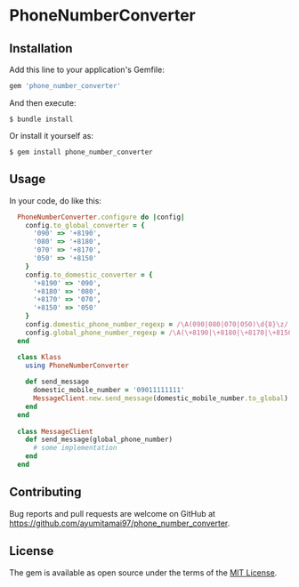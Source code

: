 # PhoneNumberConverter

## Installation

Add this line to your application's Gemfile:

```ruby
gem 'phone_number_converter'
```

And then execute:

    $ bundle install

Or install it yourself as:

    $ gem install phone_number_converter

## Usage

In your code, do like this:

```ruby
  PhoneNumberConverter.configure do |config|
    config.to_global_converter = {
      '090' => '+8190',
      '080' => '+8180',
      '070' => '+8170',
      '050' => '+8150'
    }
    config.to_domestic_converter = {
      '+8190' => '090',
      '+8180' => '080',
      '+8170' => '070',
      '+8150' => '050'
    }
    config.domestic_phone_number_regexp = /\A(090|080|070|050)\d{8}\z/
    config.global_phone_number_regexp = /\A(\+8190|\+8180|\+8170|\+8150)\d{8}\z/
  end
```

```ruby
  class Klass
    using PhoneNumberConverter
    
    def send_message
      domestic_mobile_number = '09011111111'
      MessageClient.new.send_message(domestic_mobile_number.to_global)
    end
  end
  
  class MessageClient
    def send_message(global_phone_number)
      # some implementation
    end
  end
```


## Contributing

Bug reports and pull requests are welcome on GitHub at https://github.com/ayumitamai97/phone_number_converter.

## License

The gem is available as open source under the terms of the [MIT License](https://opensource.org/licenses/MIT).
